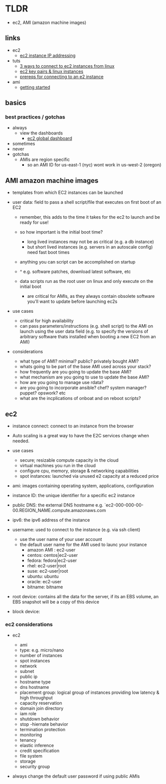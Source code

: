# TLDR

- ec2, AMI (amazon machine images)

## links

- ec2
  - [ec2 instance IP addressing](https://docs.aws.amazon.com/AWSEC2/latest/UserGuide/using-instance-addressing.html)
- tuts
  - [3 ways to connect to ec2 instances from linux](https://docs.aws.amazon.com/AWSEC2/latest/UserGuide/AccessingInstances.html)
  - [ec2 key pairs & linux instances](https://docs.aws.amazon.com/AWSEC2/latest/UserGuide/ec2-key-pairs.html)
  - [prereqs for connecting to an e2 instance](https://docs.aws.amazon.com/AWSEC2/latest/UserGuide/connection-prereqs.html)
- ami
  - [getting started](https://docs.aws.amazon.com/AWSEC2/latest/UserGuide/finding-an-ami.html#finding-quick-start-ami)

## basics

### best practices / gotchas

- always
  - view the dashboards
    - [ec2 global dashboard](https://console.aws.amazon.com/ec2globalview/home)
- sometimes
- never
- gotchas
  - AMIs are region specific
    - so an AMI ID for us-east-1 (nyc) wont work in us-west-2 (oregon)

## AMI amazon machine images

- templates from which EC2 instances can be launched

- user data: field to pass a shell script/file that executes on first boot of an EC2

  - remember, this adds to the time it takes for the ec2 to launch and be ready for use!
  - so how important is the initial boot time?

    - long lived instances may not be as critical (e.g. a db instance)
    - but short lived instances (e.g. servers in an autoscale config) need fast boot times

  - anything you can script can be accomplished on startup
  - ^ e.g. software patches, download latest software, etc
  - data scripts run as the root user on linux and only execute on the initial boot
    - are critical for AMIs, as they always contain obsolete software you'll want to update before launching ec2s

- use cases

  - critical for high availability
  - can pass parameters/instructions (e.g. shell script) to the AMI on launch using the user data field (e.g. to specify the versions of arbitrary software thats installed when booting a new EC2 from an AMI)

- considerations
  - what type of AMI? minimal? public? privately bought AMI?
  - whats going to be part of the base AMI used across your stack?
  - how frequently are you going to update the base AMI?
  - what mechanism are you going to use to update the base AMI?
  - how are you going to manage use rdata?
  - are you going to incorporate ansible? chef? system manager? puppet? opswork? etc
  - what are the incplications of onboat and on reboot scripts?

## ec2

- instance connect: connect to an instance from the browser
- Auto scaling is a great way to have the E2C services change when needed.

- use cases

  - secure; resizable compute capacity in the cloud
  - virtual machines you run in the cloud
  - configure cpu, memory, storage & networking capabilities
  - spot instances: launched via unused e2 capacity at a reduced price

- ami: images containing operating system, applications, configuration

- instance ID: the unique identifier for a specific ec2 instance
- public DNS: the external DNS hostname e.g. `ec2-000-000-00-00.REGION_NAME.compute.amazonaws.com
- ipv6: the ipv6 address of the instance
- username: used to connect to the instance (e.g. via ssh client)

  - use the user name of your user account
  - the default user name for the AMI used to launc your instance
    - amazon AMI : ec2-user
    - centos: centos|ec2-user
    - fedora: fedora|ec2-user
    - rhel: ec2-user|root
    - suse: ec2-user|root
    - ubuntu: ubuntu
    - oracle: ec2-user
    - bitname: bitname

- root device: contains all the data for the server, if its an EBS volume, an EBS snapshot will be a copy of this device
- block device:

### ec2 considerations

- ec2

  - ami
  - type: e.g. micro/nano
  - number of instances
  - spot instances
  - network
  - subnet
  - public ip
  - hostname type
  - dns hostname
  - placement group: logical group of instances providing low latency & high throughput
  - capacity reservation
  - domain join directory
  - iam role
  - shutdown behavior
  - stop -hiernate behavior
  - termination protection
  - monitoring
  - tenancy
  - elastic inference
  - credit specification
  - file system
  - storage
  - security group

- always change the default user password if using public AMIs
